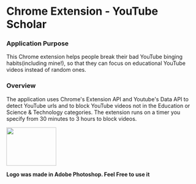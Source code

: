 # Chrome Extension - YouTube Scholar

### Application Purpose
This Chrome extension helps people break their bad YouTube binging habits(including mine!), so that they can focus on educational YouTube videos instead of random ones. 

### Overview
The application uses Chrome's Extension API and Youtube's Data API to detect YouTube urls and to block YouTube videos not in the Education or Science & Technology categories. The extension runs on a timer you specify from 30 minutes to 3 hours to block videos.




<img src="https://github.com/erics98/ChromeExtension/blob/master/icon.png" width="130" height="100">

**Logo was made in Adobe Photoshop. Feel Free to use it**
